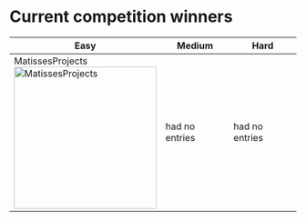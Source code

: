# Current competition winners

| Easy | Medium | Hard |
| --- | --- | --- |
| MatissesProjects <br> <img src="https://fileserver.matissetec.dev/output/similarImages/630649313860780043/8057830737/8057830737/png" alt="MatissesProjects" width="250" height="250"> | had no entries | had no entries |
